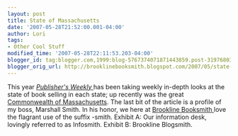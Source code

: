 ```yaml
---
layout: post
title: State of Massachusetts
date: '2007-05-28T21:52:00.001-04:00'
author: Lori
tags:
- Other Cool Stuff
modified_time: '2007-05-28T22:11:53.203-04:00'
blogger_id: tag:blogger.com,1999:blog-5767374071871443859.post-3197680320005362938
blogger_orig_url: http://brooklinebooksmith.blogspot.com/2007/05/state-of-massachusetts.html
---
```


This year <a href="http://www.publishersweekly.com/"><em>Publisher's Weekly</em> </a>has been taking weekly in-depth looks at the state of book selling in each state; up recently was the great <a href="http://www.publishersweekly.com/article/CA6444817.html?q=massachusetts">Commonwealth of Massachusetts</a>.  The last bit of the article is a profile of my boss, Marshall Smith. In his honor, we here at <a href="http://brooklinebooksmith.com/">Brookline Booksmith </a>love the flagrant use of the suffix -smith. Exhibit A: Our information desk, lovingly referred to as Infosmith. Exhibit B: Brookline Blogsmith.